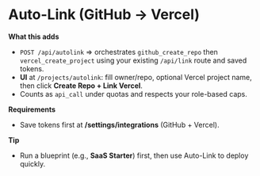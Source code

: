 # Auto-Link (GitHub → Vercel)

**What this adds**
- `POST /api/autolink` ⇒ orchestrates `github_create_repo` then `vercel_create_project` using your existing `/api/link` route and saved tokens.
- **UI** at `/projects/autolink`: fill owner/repo, optional Vercel project name, then click **Create Repo + Link Vercel**.
- Counts as `api_call` under quotas and respects your role-based caps.

**Requirements**
- Save tokens first at **/settings/integrations** (GitHub + Vercel).

**Tip**
- Run a blueprint (e.g., **SaaS Starter**) first, then use Auto-Link to deploy quickly.
